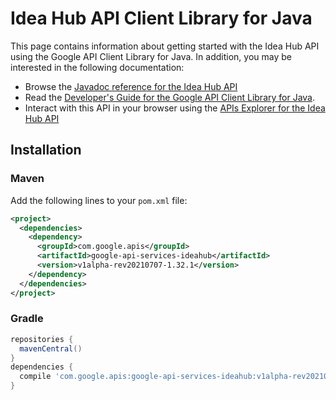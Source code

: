 # Idea Hub API Client Library for Java



This page contains information about getting started with the Idea Hub API
using the Google API Client Library for Java. In addition, you may be interested
in the following documentation:

* Browse the [Javadoc reference for the Idea Hub API][javadoc]
* Read the [Developer's Guide for the Google API Client Library for Java][google-api-client].
* Interact with this API in your browser using the [APIs Explorer for the Idea Hub API][api-explorer]

## Installation

### Maven

Add the following lines to your `pom.xml` file:

```xml
<project>
  <dependencies>
    <dependency>
      <groupId>com.google.apis</groupId>
      <artifactId>google-api-services-ideahub</artifactId>
      <version>v1alpha-rev20210707-1.32.1</version>
    </dependency>
  </dependencies>
</project>
```

### Gradle

```gradle
repositories {
  mavenCentral()
}
dependencies {
  compile 'com.google.apis:google-api-services-ideahub:v1alpha-rev20210707-1.32.1'
}
```

[javadoc]: https://googleapis.dev/java/google-api-services-ideahub/latest/index.html
[google-api-client]: https://github.com/googleapis/google-api-java-client/
[api-explorer]: https://developers.google.com/apis-explorer/#p/ideahub/v1/
